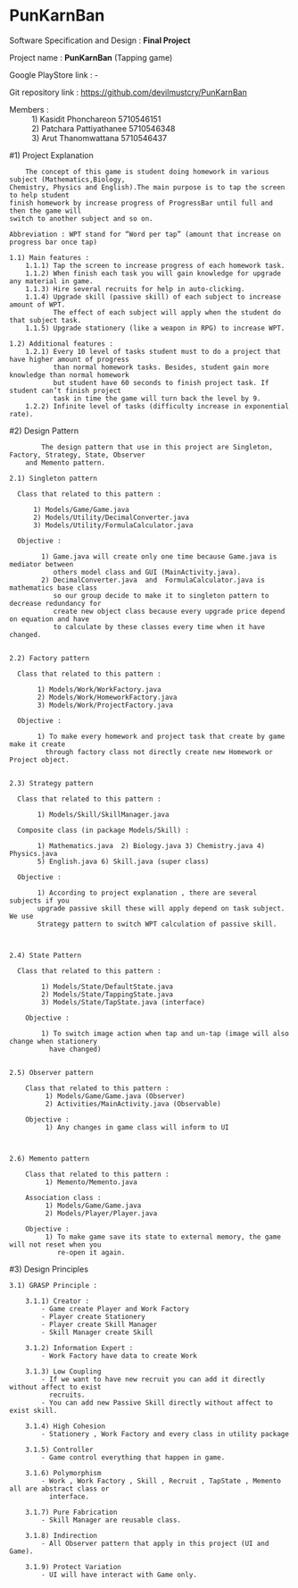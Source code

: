 # PunKarnBan

Software Specification and Design : **Final Project** 

Project name : **PunKarnBan** (Tapping game)

Google PlayStore link : - 

Git repository link :  https://github.com/devilmustcry/PunKarnBan

<dt>Members :</dt> 
      <dd>1) Kasidit  Phonchareon    5710546151</dd>
      <dd>2) Patchara Pattiyathanee  5710546348</dd>
      <dd>3) Arut     Thanomwattana  5710546437</dd>


#1) Project Explanation 
	
		The concept of this game is student doing homework in various subject (Mathematics,Biology, 
	Chemistry, Physics and English).The main purpose is to tap the screen to help student 
	finish homework by increase progress of ProgressBar until full and then the game will 
	switch to another subject and so on.
	
	Abbreviation : WPT stand for “Word per tap” (amount that increase on progress bar once tap)
	
	1.1) Main features :
		1.1.1) Tap the screen to increase progress of each homework task.
		1.1.2) When finish each task you will gain knowledge for upgrade any material in game.
		1.1.3) Hire several recruits for help in auto-clicking.
		1.1.4) Upgrade skill (passive skill) of each subject to increase amount of WPT.
		       The effect of each subject will apply when the student do that subject task.
		1.1.5) Upgrade stationery (like a weapon in RPG) to increase WPT.
	
	1.2) Additional features :
		1.2.1) Every 10 level of tasks student must to do a project that have higher amount of progress 
		       than normal homework tasks. Besides, student gain more knowledge than normal homework 
		       but student have 60 seconds to finish project task. If student can’t finish project 
		       task in time the game will turn back the level by 9.  
		1.2.2) Infinite level of tasks (difficulty increase in exponential rate).
		  
		
					
#2) Design Pattern  
	
	
			The design pattern that use in this project are Singleton, Factory, Strategy, State, Observer 
		and Memento pattern.

	2.1) Singleton pattern
		
	  Class that related to this pattern : 
		
		  1) Models/Game/Game.java
		  2) Models/Utility/DecimalConverter.java
		  3) Models/Utility/FormulaCalculator.java
	        
	  Objective :
		
			1) Game.java will create only one time because Game.java is mediator between 
			   others model class and GUI (MainActivity.java).
			2) DecimalConverter.java  and  FormulaCalculator.java is mathematics base class 
			   so our group decide to make it to singleton pattern to decrease redundancy for 
			   create new object class because every upgrade price depend on equation and have 
			   to calculate by these classes every time when it have changed.


	2.2) Factory pattern
		
	  Class that related to this pattern : 
		
		   1) Models/Work/WorkFactory.java
		   2) Models/Work/HomeworkFactory.java
		   3) Models/Work/ProjectFactory.java
	        
	  Objective :
		
		   1) To make every homework and project task that create by game make it create 			    
			 through factory class not directly create new Homework or Project object.


	2.3) Strategy pattern

	  Class that related to this pattern :
		  
		   1) Models/Skill/SkillManager.java
	         
	  Composite class (in package Models/Skill) :
		   
		   1) Mathematics.java  2) Biology.java 3) Chemistry.java 4) Physics.java 
		   5) English.java 6) Skill.java (super class)

	  Objective :
		   
		   1) According to project explanation , there are several subjects if you 			       	       
		   upgrade passive skill these will apply depend on task subject. We use                   		       
		   Strategy pattern to switch WPT calculation of passive skill.



	2.4) State Pattern

	  Class that related to this pattern :
		    
		    1) Models/State/DefaultState.java
		    2) Models/State/TappingState.java
		    3) Models/State/TapState.java (interface)

		Objective :
		  
		    1) To switch image action when tap and un-tap (image will also change when stationery 
		      have changed) 


	2.5) Observer pattern

		Class that related to this pattern :
		     1) Models/Game/Game.java (Observer)
		     2) Activities/MainActivity.java (Observable)

		Objective :
		     1) Any changes in game class will inform to UI 



	2.6) Memento pattern

		Class that related to this pattern :
		     1) Memento/Memento.java
		
		Association class :
		     1) Models/Game/Game.java
		     2) Models/Player/Player.java
	
		Objective :
		     1) To make game save its state to external memory, the game will not reset when you 
		        re-open it again.


#3) Design Principles 

	3.1) GRASP Principle :
		
		3.1.1) Creator : 
			- Game create Player and Work Factory
			- Player create Stationery
			- Player create Skill Manager
			- Skill Manager create Skill
		 	
		3.1.2) Information Expert :
			- Work Factory have data to create Work
		
		3.1.3) Low Coupling
			- If we want to have new recruit you can add it directly without affect to exist 
			  recruits.
			- You can add new Passive Skill directly without affect to exist skill. 
		
		3.1.4) High Cohesion
			- Stationery , Work Factory and every class in utility package
		
		3.1.5) Controller
			- Game control everything that happen in game.
		
		3.1.6) Polymorphism
			- Work , Work Factory , Skill , Recruit , TapState , Memento all are abstract class or 
			  interface.
		
		3.1.7) Pure Fabrication
			- Skill Manager are reusable class.
		
		3.1.8) Indirection
			- All Observer pattern that apply in this project (UI and Game).
		
		3.1.9) Protect Variation
			- UI will have interact with Game only.
